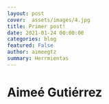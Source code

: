 ```yaml
---
layout: post
cover:  assets/images/4.jpg
title: Primer post!
date: 2021-01-24 00:00:00
categories: blog
featured: False
author: aimeegtz
summary: Herrmientas
---
```


# Aimeé Gutiérrez